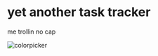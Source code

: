 # yet another task tracker 

me trollin no cap

![colorpicker](https://media.tenor.com/thvZXbONJO4AAAAC/amelia-watson.gif 'Amelia Waston 4life')
